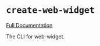 # `create-web-widget`

[Full Documentation](https://web-widget.js.org/docs/create-web-widget)

The CLI for web-widget.
